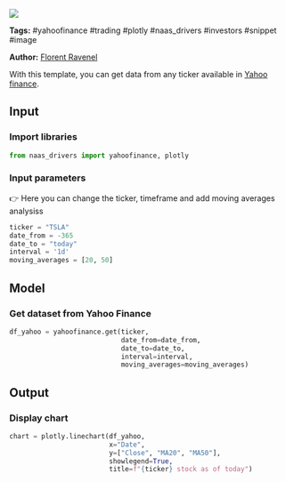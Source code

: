 <a href="https://app.naas.ai/user-redirect/naas/downloader?url=https://raw.githubusercontent.com/jupyter-naas/awesome-notebooks/master/YahooFinance/YahooFinance_Display_chart_from_ticker.ipynb" target="_parent"><img src="https://naasai-public.s3.eu-west-3.amazonaws.com/open_in_naas.svg"/></a>

**Tags:** #yahoofinance #trading #plotly #naas_drivers #investors #snippet #image

**Author:** [Florent Ravenel](https://www.linkedin.com/in/florent-ravenel/)

With this template, you can get data from any ticker available in [Yahoo finance](https://finance.yahoo.com/quote/TSLA/).<br> 

## Input

### Import libraries


```python
from naas_drivers import yahoofinance, plotly
```

### Input parameters
👉 Here you can change the ticker, timeframe and add moving averages analysiss


```python
ticker = "TSLA"
date_from = -365
date_to = "today"
interval = '1d'
moving_averages = [20, 50]
```

## Model

### Get dataset from Yahoo Finance


```python
df_yahoo = yahoofinance.get(ticker,
                            date_from=date_from,
                            date_to=date_to,
                            interval=interval,
                            moving_averages=moving_averages)
```

## Output

### Display chart


```python
chart = plotly.linechart(df_yahoo,
                         x="Date",
                         y=["Close", "MA20", "MA50"],
                         showlegend=True,
                         title=f"{ticker} stock as of today")
```
